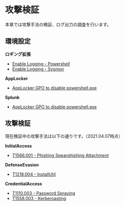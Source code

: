 # 攻撃検証

本章では攻撃手法の検証、ログ出力の調査を行います。

環境設定
-------------

**ロギング拡張**
- [Enable Logging - Powershell](lab/logging-powershell.md)
- [Enable Logging - Sysmon](lab/logging-sysmon.md)

**AppLocker**
- [AppLocker GPO to disable powershell.exe](lab/AppLocker_GPO_for_PS.md)

**Splunk**
- [AppLocker GPO to disable powershell.exe](lab/Splunk.md)

攻撃検証
-------------
現在検証中の攻撃手法は以下の通りです。（2021.04.07時点）

**InitialAccess**
- [T1566.001 - Phishing Spearphishing Attachment](InitialAccess/T1566.001.md)

**DefenseEvasion**
- [T1218.004 - InstallUtil](DefenseEvasion/T1218.004.md)

**CredentialAccess**
- [T1110.003 - Password Spraying](CredentialAccess/T1110.003.md)
- [T1558.003 - Kerberoasting](CredentialAccess/T1558.003.md)